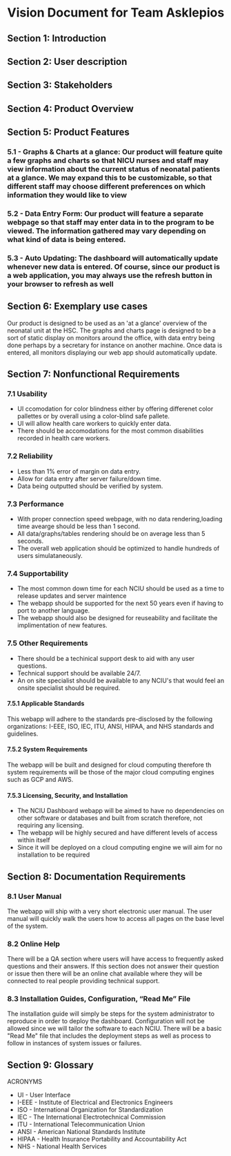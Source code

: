 # Vision Document for Team Asklepios
## Section 1: Introduction
## Section 2: User description
## Section 3: Stakeholders
## Section 4: Product Overview
## Section 5: Product Features
### 5.1 - Graphs & Charts at a glance: Our product will feature quite a few graphs and charts so that NICU nurses and staff may view information about the current status of neonatal patients at a glance. We may expand this to be customizable, so that different staff may choose different preferences on which information they would like to view
### 5.2 - Data Entry Form: Our product will feature a separate webpage so that staff may enter data in to the program to be viewed. The information gathered may vary depending on what kind of data is being entered. 
### 5.3 - Auto Updating: The dashboard will automatically update whenever new data is entered. Of course, since our product is a web application, you may always use the refresh button in your browser to refresh as well

## Section 6: Exemplary use cases
Our product is designed to be used as an 'at a glance' overview of the neonatal unit at the HSC. The graphs and charts page is designed to be a sort of static display on monitors around the office, with data entry being done perhaps by a secretary for instance on another machine. Once data is entered, all monitors displaying our web app should automatically update.

## Section 7: Nonfunctional Requirements
### 7.1 Usability
  * UI ccomodation for color blindness either by offering differenet color pallettes or by overall using a color-blind safe pallete.
  * UI will allow health care workers to quickly enter data.  
  * There should be accomodations for the most common disabilities recorded in health care workers.
### 7.2 Reliability
  * Less than 1% error of margin on data entry.
  * Allow for data entry after server failure/down time.
  * Data being outputted should be verified by system.
### 7.3 Performance
  * With proper connection speed webpage, with no data rendering,loading time avearge should be less than 1 second. 
  * All data/graphs/tables rendering should be on average less than 5 seconds. 
  * The overall web application should be optimized to handle hundreds of users simulataneously.
### 7.4 Supportability
  * The most common down time for each NCIU should be used as a time to release updates and server maintence
  * The webapp should be supported for the next 50 years even if having to port to another language.
  * The webapp should also be designed for reuseability and facilitate the implimentation of new features. 
### 7.5 Other Requirements
  * There should be a techinical support desk to aid with any user questions.
  * Technical support should be available 24/7.
  * An on site specialist should be available to any NCIU's that would feel an onsite specialist should be required.
#### 7.5.1 Applicable Standards
This webapp will adhere to the standards pre-disclosed by the following organizations:
I-EEE, ISO, IEC, ITU, ANSI, HIPAA, and NHS standards and guidelines.

#### 7.5.2 System Requirements
The webapp will be built and designed for cloud computing therefore th system requirements will be those of the major cloud computing engines such as GCP and AWS. 

#### 7.5.3 Licensing, Security, and Installation
* The NCIU Dashboard webapp will be aimed to have no dependencies on other software or databases and built from scratch therefore, not requiring any licensing.
* The webapp will be highly secured and have different levels of access within itself
* Since it will be deployed on a cloud computing engine we will aim for no installation to be required

## Section 8: Documentation Requirements
### 8.1 User Manual
The webapp will ship with a very short electronic user manual. The user manual will quickly walk the users how to access all pages on the base level of the system.
### 8.2 Online Help
There will be a QA section where users will have access to frequently asked questions and their answers. If this section does not answer their question or issue then there will be an online chat available where they will be connected to real people providing technical support.
### 8.3 Installation Guides, Configuration, “Read Me” File
The installation guide will simply be steps for the system administrator to reproduce in order to deploy the dashboard. Configuration will not be allowed since we will tailor the software to each NCIU. There will be a basic "Read Me" file that includes the deployment steps as well as process to follow in instances of system issues or failures.

## Section 9: Glossary

ACRONYMS
* UI - User Interface 
* I-EEE - Institute of Electrical and Electronics Engineers
* ISO - International Organization for Standardization
* IEC - The International Electrotechnical Commission
* ITU - International Telecommunication Union
* ANSI - American National Standards Institute
* HIPAA - Health Insurance Portability and Accountability Act
* NHS - National Health Services
